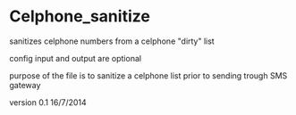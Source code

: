 Celphone_sanitize
=================

sanitizes celphone numbers from a celphone "dirty" list

config input and output are optional

purpose of the file is to sanitize a celphone list prior to sending trough SMS gateway

version 0.1 16/7/2014
